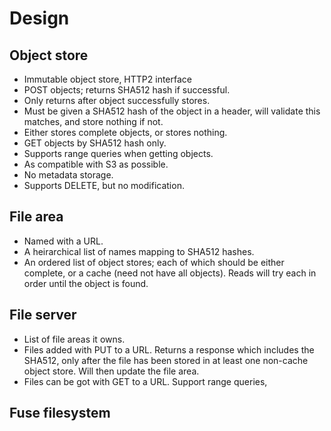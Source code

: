 # Design

## Object store

 - Immutable object store, HTTP2 interface
 - POST objects; returns SHA512 hash if successful.
 - Only returns after object successfully stores.
 - Must be given a SHA512 hash of the object in a header, will validate this matches, and store nothing if not.
 - Either stores complete objects, or stores nothing.
 - GET objects by SHA512 hash only.
 - Supports range queries when getting objects.
 - As compatible with S3 as possible.
 - No metadata storage.
 - Supports DELETE, but no modification.
 
## File area

 - Named with a URL.
 - A heirarchical list of names mapping to SHA512 hashes.
 - An ordered list of object stores; each of which should be either complete, or a cache (need not have all objects).  Reads will try each in order until the object is found.

## File server

 - List of file areas it owns.
 - Files added with PUT to a URL.  Returns a response which includes the SHA512, only after the file has been stored in at least one non-cache object store.  Will then update the file area.
 - Files can be got with GET to a URL.  Support range queries, 

## Fuse filesystem


